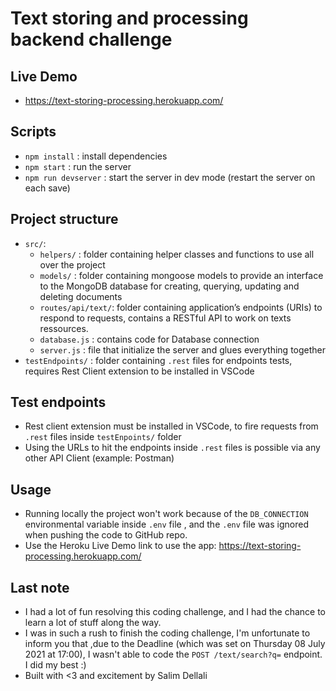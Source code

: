 # Text storing and processing backend challenge

## Live Demo

- https://text-storing-processing.herokuapp.com/

## Scripts

- `npm install` : install dependencies
- `npm start` : run the server
- `npm run devserver` : start the server in dev mode (restart the server on each save)

## Project structure

- `src/`:
  - `helpers/` : folder containing helper classes and functions to use all over the project
  - `models/` : folder containing mongoose models to provide an interface to the MongoDB database for creating, querying, updating and deleting documents
  - `routes/api/text/`: folder containing application’s endpoints (URIs) to respond to requests, contains a RESTful API to work on texts ressources.
  - `database.js` : contains code for Database connection
  - `server.js` : file that initialize the server and glues everything together
- `testEndpoints/` : folder containing `.rest` files for endpoints tests, requires Rest Client extension to be installed in VSCode

## Test endpoints

- Rest client extension must be installed in VSCode, to fire requests from `.rest` files inside `testEnpoints/` folder
- Using the URLs to hit the endpoints inside `.rest` files is possible via any other API Client (example: Postman)

## Usage

- Running locally the project won't work because of the `DB_CONNECTION` environmental variable inside `.env` file , and the `.env` file was ignored when pushing the code to GitHub repo.
- Use the Heroku Live Demo link to use the app: https://text-storing-processing.herokuapp.com/

## Last note

- I had a lot of fun resolving this coding challenge, and I had the chance to learn a lot of stuff along the way.
- I was in such a rush to finish the coding challenge, I'm unfortunate to inform you that ,due to the Deadline (which was set on Thursday 08 July 2021 at 17:00), I wasn't able to code the `POST /text/search?q=` endpoint. I did my best :)
- Built with <3 and excitement by Salim Dellali

